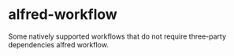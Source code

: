 # alfred-workflow
Some natively supported workflows that do not require three-party dependencies alfred workflow.
